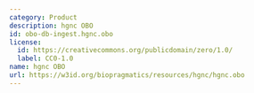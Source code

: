 ```yaml
---
category: Product
description: hgnc OBO
id: obo-db-ingest.hgnc.obo
license:
  id: https://creativecommons.org/publicdomain/zero/1.0/
  label: CC0-1.0
name: hgnc OBO
url: https://w3id.org/biopragmatics/resources/hgnc/hgnc.obo
---
```

